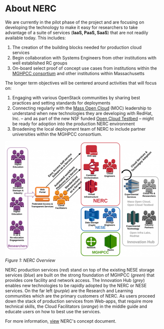# About NERC

We are currently in the pilot phase of the project and are focusing on developing the technology to make it easy for researchers to take advantage of a suite of services (**IaaS, PaaS, SaaS**) that are not readily available today.  This includes:

1. The creation of the building blocks needed for production cloud services
2. Begin collaboration with Systems Engineers from other institutions with well established RC groups
3. On-board select proof of concept use cases from institutions within the [MGHPCC consortium](https://www.mghpcc.org/resources/) and other institutions within Massachusetts

The longer term objectives will be centered around activities that will focus on:

1. Engaging with various OpenStack communities by sharing best practices and setting standards for deployments
2. Connecting regularly with the [Mass Open Cloud](https://massopen.cloud/) (MOC) leadership to understand when new technologies they are developing with RedHat, Inc. – and as part of the new NSF funded [Open Cloud Testbed](https://massopen.cloud/connected-initiatives/open-cloud-testbed) – might be ready for adoption into the production NERC environment
3. Broadening the local deployment team of NERC to include partner universities within the MGHPCC consortium.

![NERC-overview](images/NERC-Diagram-MOC.png)
*Figure 1: NERC Overview*

NERC production services (*red*) stand on top of the existing NESE storage services (*blue*) are built on the strong foundation of MGHPCC (*green*) that provides core facility and network access.  The Innovation Hub (*grey*) enables new technologies to be rapidly adopted by the NERC or NESE services.  On the far left (*purple*) are the Research and Learning communities which are the primary customers of NERC.  As users proceed down the stack of production services from Web-apps, that require more technical skills, the Cloud Facilitators (*orange*) in the middle guide and educate users on how to best use the services.

For more information, [view](https://docs.google.com/document/d/1-bwdvVCx_pufAidylJGUH0E3jAjfg2TQibDPTO4yDt0/edit?usp=sharing) NERC's concept document.